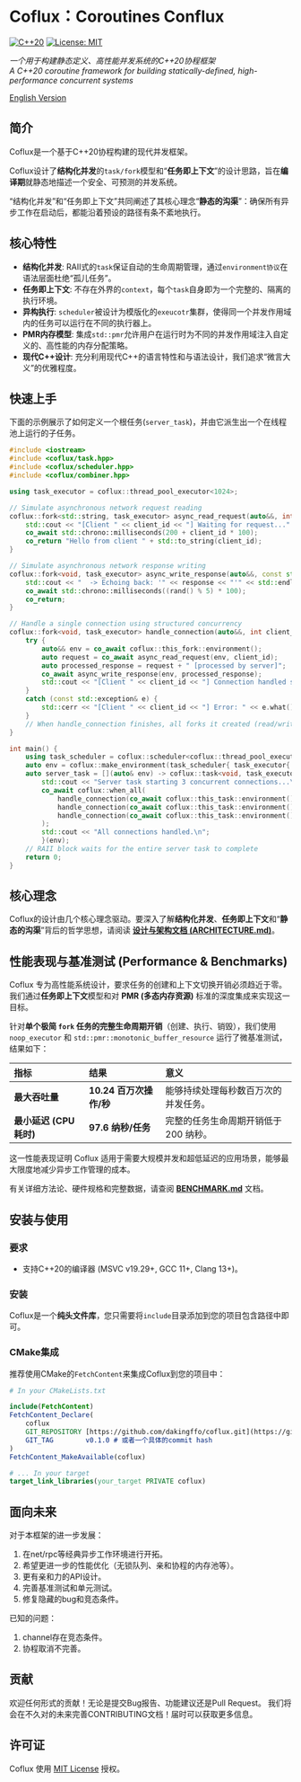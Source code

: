 # Coflux：Coroutines Conflux

[![C++20](https://img.shields.io/badge/C++-20-blue.svg)](https://isocpp.org/std/the-standard)
[![License: MIT](https://img.shields.io/badge/License-MIT-yellow.svg)](https://opensource.org/licenses/MIT)

*一个用于构建静态定义、高性能并发系统的C++20协程框架*
<br>
*A C++20 coroutine framework for building statically-defined, high-performance concurrent systems*

[English Version](./README.en.md) 

## 简介

Coflux是一个基于C++20协程构建的现代并发框架。

Coflux设计了**结构化并发**的`task/fork`模型和“**任务即上下文**”的设计思路，旨在**编译期**就静态地描述一个安全、可预测的并发系统。

“结构化并发”和“任务即上下文”共同阐述了其核心理念“**静态的沟渠**”：确保所有异步工作在启动后，都能沿着预设的路径有条不紊地执行。

## 核心特性

- **结构化并发**: RAII式的`task`保证自动的生命周期管理，通过`environment协议`在语法层面杜绝“孤儿任务”。
- **任务即上下文**: 不存在外界的`context`，每个`task`自身即为一个完整的、隔离的执行环境。
- **异构执行**: `scheduler`被设计为模版化的`exeucotr`集群，使得同一个并发作用域内的任务可以运行在不同的执行器上。
- **PMR内存模型**: 集成`std::pmr`允许用户在运行时为不同的并发作用域注入自定义的、高性能的内存分配策略。
- **现代C++设计**: 充分利用现代C++的语言特性和与语法设计，我们追求“微言大义”的优雅程度。

## 快速上手

下面的示例展示了如何定义一个根任务(`server_task`)，并由它派生出一个在线程池上运行的子任务。

```cpp
#include <iostream>
#include <coflux/task.hpp>
#include <coflux/scheduler.hpp>
#include <coflux/combiner.hpp>

using task_executor = coflux::thread_pool_executor<1024>;

// Simulate asynchronous network request reading
coflux::fork<std::string, task_executor> async_read_request(auto&&, int client_id) {
    std::cout << "[Client " << client_id << "] Waiting for request..." << std::endl;
    co_await std::chrono::milliseconds(200 + client_id * 100);
    co_return "Hello from client " + std::to_string(client_id);
}

// Simulate asynchronous network response writing
coflux::fork<void, task_executor> async_write_response(auto&&, const std::string& response) {
    std::cout << "  -> Echoing back: '" << response << "'" << std::endl;
    co_await std::chrono::milliseconds((rand() % 5) * 100);
    co_return;
}

// Handle a single connection using structured concurrency
coflux::fork<void, task_executor> handle_connection(auto&&, int client_id) {
    try {
        auto&& env = co_await coflux::this_fork::environment();
        auto request = co_await async_read_request(env, client_id);
        auto processed_response = request + " [processed by server]";
        co_await async_write_response(env, processed_response);
        std::cout << "[Client " << client_id << "] Connection handled successfully." << std::endl;
    }
    catch (const std::exception& e) {
        std::cerr << "[Client " << client_id << "] Error: " << e.what() << std::endl;
    }
    // When handle_connection finishes, all forks it created (read/write) are automatically cleaned up.
}

int main() {
    using task_scheduler = coflux::scheduler<coflux::thread_pool_executor<1024>, coflux::timer_executor>;
    auto env = coflux::make_environment(task_scheduler{ task_executor{ 3 }, coflux::timer_executor{} });
    auto server_task = [](auto& env) -> coflux::task<void, task_executor, task_scheduler> {
        std::cout << "Server task starting 3 concurrent connections...\n";
        co_await coflux::when_all(
            handle_connection(co_await coflux::this_task::environment(), 1),
            handle_connection(co_await coflux::this_task::environment(), 2),
            handle_connection(co_await coflux::this_task::environment(), 3)
        );
        std::cout << "All connections handled.\n";
        }(env);
    // RAII block waits for the entire server task to complete
    return 0;
}
```

## 核心理念

Coflux的设计由几个核心理念驱动。要深入了解**结构化并发**、**任务即上下文**和“**静态的沟渠**”背后的哲学思想，请阅读 **[设计与架构文档 (ARCHITECTURE.md)](./ARCHITECTURE.zh.md)**。

## 性能表现与基准测试 (Performance & Benchmarks)

Coflux 专为高性能系统设计，要求任务的创建和上下文切换开销必须趋近于零。我们通过**任务即上下文**模型和对 **PMR (多态内存资源)** 标准的深度集成来实现这一目标。

针对**单个极简 `fork` 任务的完整生命周期开销**（创建、执行、销毁），我们使用 `noop_executor` 和 `std::pmr::monotonic_buffer_resource` 运行了微基准测试，结果如下：

| 指标 | 结果 | 意义 |
| :--- | :--- | :--- |
| **最大吞吐量** | **$10.24 \text{ 百万次操作/秒}$** | 能够持续处理每秒数百万次的并发任务。 |
| **最小延迟 (CPU 耗时)** | **$97.6 \text{ 纳秒/任务}$** | 完整的任务生命周期开销低于 200 纳秒。 |

这一性能表现证明 Coflux 适用于需要大规模并发和超低延迟的应用场景，能够最大限度地减少异步工作管理的成本。

有关详细方法论、硬件规格和完整数据，请查阅 **[BENCHMARK.md](./BENCHMARK.zh.md)** 文档。

## 安装与使用

### 要求
- 支持C++20的编译器 (MSVC v19.29+, GCC 11+, Clang 13+)。

### 安装
Coflux是一个**纯头文件库**，您只需要将`include`目录添加到您的项目包含路径中即可。

### CMake集成
推荐使用CMake的`FetchContent`来集成Coflux到您的项目中：

```cmake
# In your CMakeLists.txt

include(FetchContent)
FetchContent_Declare(
    coflux
    GIT_REPOSITORY [https://github.com/dakingffo/coflux.git](https://github.com/dakingffo/coflux.git)
    GIT_TAG        v0.1.0 # 或者一个具体的commit hash
)
FetchContent_MakeAvailable(coflux)

# ... In your target
target_link_libraries(your_target PRIVATE coflux)
```

## 面向未来
对于本框架的进一步发展：
1. 在net/rpc等经典异步工作环境进行开拓。
2. 希望更进一步的性能优化（无锁队列、亲和协程的内存池等）。
3. 更有亲和力的API设计。
4. 完善基准测试和单元测试。
5. 修复隐藏的bug和竞态条件。

已知的问题：
1. channel存在竞态条件。
1. 协程取消不完善。

## 贡献

欢迎任何形式的贡献！无论是提交Bug报告、功能建议还是Pull Request。
我们将会在不久对的未来完善CONTRIBUTING文档！届时可以获取更多信息。

## 许可证

Coflux 使用 [MIT License](./LICENSE) 授权。
